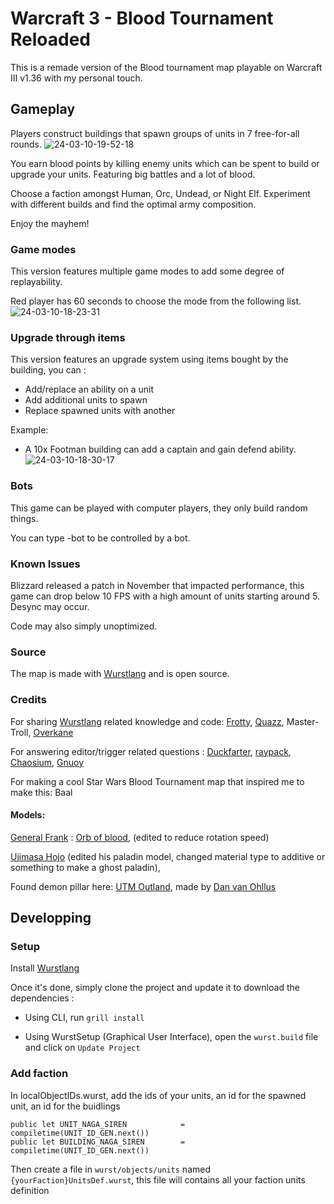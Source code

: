 # Warcraft 3 - Blood Tournament Reloaded

This is a remade version of the Blood tournament map playable on Warcraft III v1.36 with my personal touch.

## Gameplay

Players construct buildings that spawn groups of units in 7 free-for-all rounds.
![24-03-10-19-52-18](https://github.com/Jaccouille/wc3-blood-tournament/assets/7768858/c2c7dc47-1bf2-4460-81a3-ba8657c6dbe4)

You earn blood points by killing enemy units which can be spent to build or upgrade your units.
Featuring big battles and a lot of blood.

Choose a faction amongst Human, Orc, Undead, or Night Elf.
Experiment with different builds and find the optimal army composition.

Enjoy the mayhem!

### Game modes
This version features multiple game modes to add some degree of replayability.

Red player has 60 seconds to choose the mode from the following list.
![24-03-10-18-23-31](https://github.com/Jaccouille/wc3-blood-tournament/assets/7768858/7a368477-17c1-4d2c-86c9-e1c82f1d8d40)

### Upgrade through items
This version features an upgrade system using items bought by the building, you can :
- Add/replace an ability on a unit
- Add additional units to spawn
- Replace spawned units with another

Example:
- A 10x Footman building can add a captain and gain defend ability.
![24-03-10-18-30-17](https://github.com/Jaccouille/wc3-blood-tournament/assets/7768858/7316335d-88a1-4286-a56a-c7a829f87c6b)

### Bots

This game can be played with computer players, they only build random things.

You can type -bot to be controlled by a bot.

### Known Issues

Blizzard released a patch in November that impacted performance, this game can drop below 10 FPS with a high amount of units starting around 5.
Desync may occur.

Code may also simply unoptimized.


### Source
The map is made with [Wurstlang](https://wurstlang.org/) and is open source.

### Credits
For sharing [Wurstlang](https://wurstlang.org/) related knowledge and code: [Frotty](https://www.hiveworkshop.com/members/frotty.163331/), [Quazz](https://www.hiveworkshop.com/members/thequazz.256508/), Master-Troll, [Overkane](https://www.hiveworkshop.com/members/overkane.203829/)

For answering editor/trigger related questions : [Duckfarter](https://www.hiveworkshop.com/members/duckfarter.273864/), [raypack](https://www.hiveworkshop.com/members/raypack.290205/), [Chaosium](https://www.hiveworkshop.com/members/chaosium.221526/), [Gnuoy](https://www.hiveworkshop.com/members/gnuoy.144926/)

For making a cool Star Wars Blood Tournament map that inspired me to make this: Baal

#### Models:

[General Frank](https://www.hiveworkshop.com/members/127492/') : [Orb of blood](https://www.hiveworkshop.com/members/142431/https://www.hiveworkshop.com/threads/orb-of-blood.106236/), (edited to reduce rotation speed)

[Ujimasa Hojo](https://www.hiveworkshop.com/members/142431/) (edited his paladin model, changed material type to additive or something to make a ghost paladin),

Found demon pillar here: [UTM Outland](https://www.hiveworkshop.com/threads/outland-utm.152344/), made by [Dan van Ohllus](https://www.hiveworkshop.com/forums/members/Dan%20van%20Ohllus/)

## Developping
### Setup
Install [Wurstlang](https://wurstlang.org/start)

Once it's done, simply clone the project and update it to download the dependencies :

- Using CLI, run `grill install`

- Using WurstSetup (Graphical User Interface), open the `wurst.build` file and click on `Update Project`

### Add faction

In localObjectIDs.wurst, add the ids of your units, an id for the spawned unit, an id for the buidlings
```
public let UNIT_NAGA_SIREN            = compiletime(UNIT_ID_GEN.next())
public let BUILDING_NAGA_SIREN        = compiletime(UNIT_ID_GEN.next())
```

Then create a file in `wurst/objects/units` named `{yourFaction}UnitsDef.wurst`, this file will contains all your faction units definition
